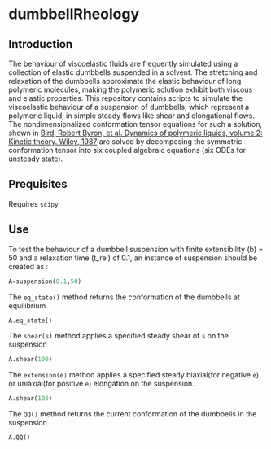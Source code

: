 # dumbbellRheology

## Introduction
The behaviour of viscoelastic fluids are frequently simulated using a collection of elastic dumbbells suspended in a solvent. The stretching and relaxation of the dumbbells approximate the elastic behaviour of long polymeric molecules, making the polymeric solution exhibit both viscous and elastic properties. This repository contains scripts to simulate the viscoelastic behaviour of a suspension of dumbbells, which represent a polymeric liquid, in simple steady flows like shear and elongational flows. The nondimensionalized conformation tensor equations for such a solution, shown in [Bird, Robert Byron, et al. Dynamics of polymeric liquids, volume 2: Kinetic theory. Wiley, 1987](https://orbit.dtu.dk/en/publications/dynamics-of-polymeric-liquids-volume-2-kinetic-theory-2nd-edition) are solved by decomposing the symmetric conformation tensor into six coupled algebraic equations (six ODEs for unsteady state).

## Prequisites
Requires `scipy`

## Use

To test the behaviour of a dumbbell suspension with finite extensibility (b) = 50 and a relaxation time (t_rel) of 0.1, an instance of suspension should be created as :
```python
A=suspension(0.1,50)
```
The `eq_state()` method returns the conformation of the dumbbells at equilibrium

```python
A.eq_state()
```
The `shear(s)` method applies a specified steady shear of `s` on the suspension

```python
A.shear(100)
```
The `extension(e)` method applies a specified steady biaxial(for negative `e`) or uniaxial(for positive `e`) elongation on the suspension.

```python
A.shear(100)
```

The `QQ()` method returns the current conformation of the dumbbells in the suspension

```python
A.QQ()
```
